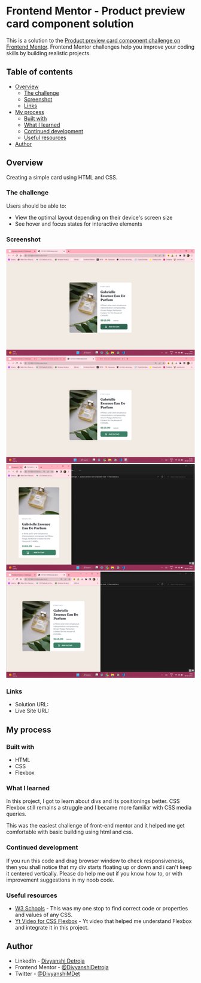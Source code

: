# Frontend Mentor - Product preview card component solution

This is a solution to the [Product preview card component challenge on Frontend Mentor](https://www.frontendmentor.io/challenges/product-preview-card-component-GO7UmttRfa). Frontend Mentor challenges help you improve your coding skills by building realistic projects. 

## Table of contents

- [Overview](#overview)
  - [The challenge](#the-challenge)
  - [Screenshot](#screenshot)
  - [Links](#links)
- [My process](#my-process)
  - [Built with](#built-with)
  - [What I learned](#what-i-learned)
  - [Continued development](#continued-development)
  - [Useful resources](#useful-resources)
- [Author](#author)


## Overview
Creating a simple card using HTML and CSS.

### The challenge

Users should be able to:

- View the optimal layout depending on their device's screen size
- See hover and focus states for interactive elements

### Screenshot

![](/final%20solution%20ss/active-state.png)
![](/final%20solution%20ss/desktop-view.png)
![](/final%20solution%20ss/mobile-view.png)
![](/final%20solution%20ss/tablet-view.png)


### Links

- Solution URL: [](https://your-solution-url.com)
- Live Site URL: [](https://divyanshidetroja.github.io/front-end-mentor-solution-product-prview-card-component/)

## My process

### Built with

- HTML
- CSS
- Flexbox


### What I learned

In this project, I got to learn about divs and its positionings better. CSS Flexbox still remains a struggle and I became more familiar with CSS media queries.

This was the easiest challenge of front-end mentor and it helped me get comfortable with basic building using html and css.


### Continued development

If you run this code and drag browser window to check responsiveness, then you shall notice that my div starts floating up or down and i can't keep it centered vertically. Please do help me out if you know how to, or with improvement suggestions in my noob code.


### Useful resources

- [W3 Schools](https://www.w3schools.com/w3css/default.asp) - This was my one stop to find correct code or properties and values of any CSS.
- [Yt Video for CSS Flexbox](https://www.youtube.com/watch?v=4ykmsTpIn08) - Yt video that helped me understand Flexbox and integrate it in this project.


## Author

- LinkedIn - [Divyanshi Detroja](https://www.linkedin.com/in/divyanshi-detroja-415174203/)
- Frontend Mentor - [@DivyanshiDetroja](https://www.frontendmentor.io/profile/DivyanshiDetroja)
- Twitter - [@DivyanshiMDet](https://twitter.com/DivyanshiMDet)
